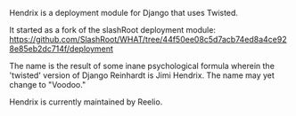 Hendrix is a deployment module for Django that uses Twisted.

It started as a fork of the slashRoot deployment module: https://github.com/SlashRoot/WHAT/tree/44f50ee08c5d7acb74ed8a4ce928e85eb2dc714f/deployment

The name is the result of some inane psychological formula wherein the 'twisted' version of Django Reinhardt is Jimi Hendrix.  The name may yet change to "Voodoo."

Hendrix is currently maintained by Reelio.
